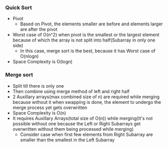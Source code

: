 ### Quick Sort

* Pivot
  * Based on Pivot, the elements smaller are before and elements larger are after the pivot
* Worst case of O(n^2) when pivot is the smallest or the largest element because of which the array is not split into half(Subarray in only one side)
  * In this case, merge sort is the best, because it has Worst case of O(nlogn)
* Space Complexity is O(logn)

### Merge sort

* Split till there is only one
* Then combine using merge method of left and right half
* 2 Auxillary arrays(max combined size of n) are required while merging because without it when swapping is done, the element to undergo the merge process yet gets overwritten
* Space Complexity is O(n)
* It requires Auxillary Arrays(total size of O(n)) while merging(It's not possible without one because the Left or Right Subarrays get overwritten without them being processed while merging)
  * Consider case when first few elements from Right Subarray are smaller than the smallest in the Left Subarray
